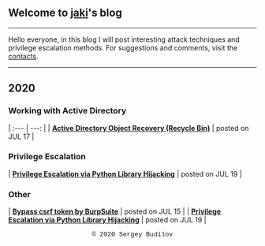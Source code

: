 ## Welcome to [jaki](about.md)'s blog
---

Hello everyone, in this blog I will post interesting attack techniques and privilege escalation methods. For suggestions and comments, visit the [contacts](about.md).

---

## 2020

### Working with Active Directory

| :--- | ---: |
| **[Active Directory Object Recovery (Recycle Bin)](ad-recycle-bin.md)**   |  posted on JUL 17   |


### Privilege Escalation

| **[Privilege Escalation via Python Library Hijacking](python_lib_hijacking.md)** | posted on JUL 19 |

### Other

| **[Bypass csrf token by BurpSuite](csfr-bypass-burpsuite.md)** | posted on JUL 15 |
| **[Privilege Escalation via Python Library Hijacking](python_lib_hijacking.md)** | posted on JUL 19 |

<style type="text/css">
 .block1 { 
  font-family: Lucida Console, Courier, monospace;
  font-size: small;
  text-align: center;
   } 
</style>
<div class="block1">&copy; 2020 Sergey Budilov</div>